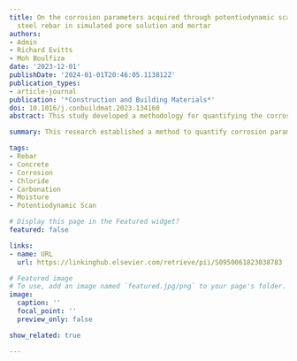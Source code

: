 ```yaml
---
title: On the corrosion parameters acquired through potentiodynamic scans of carbon
  steel rebar in simulated pore solution and mortar
authors:
- Admin
- Richard Evitts
- Moh Boulfiza
date: '2023-12-01'
publishDate: '2024-01-01T20:46:05.113812Z'
publication_types:
- article-journal
publication: '*Construction and Building Materials*'
doi: 10.1016/j.conbuildmat.2023.134160
abstract: This study developed a methodology for quantifying the corrosion parameters such as corrosion potential, corrosion current density and Tafel slopes for rebar in simulated pore solutions and mortar with realistic rebar conditions. We quantitatively investigated the impact of depassivation duration, chloride concentration, carbonation, and relative humidity on these parameters. Specifically, in partially saturated mortar, it was observed that the critical chloride content lacked a distinct threshold. The degree of depassivation, as indicated by shifts in corrosion parameters due to chloride ions and carbonation, was influenced by humidity.

summary: This research established a method to quantify corrosion parameters like potential, current density, and Tafel slopes for rebar in simulated conditions. It examined how depassivation duration, chloride concentration, carbonation, and humidity affect these parameters. Notably, in partially saturated mortar, no distinct threshold was found for critical chloride content, and humidity significantly influenced depassivation indicated by shifts in corrosion parameters.

tags:
- Rebar
- Concrete
- Corrosion
- Chloride
- Carbonation
- Moisture
- Potentiodynamic Scan

# Display this page in the Featured widget?
featured: false

links:
- name: URL
  url: https://linkinghub.elsevier.com/retrieve/pii/S0950061823038783

# Featured image
# To use, add an image named `featured.jpg/png` to your page's folder.
image:
  caption: ''
  focal_point: ''
  preview_only: false

show_related: true

---
```

